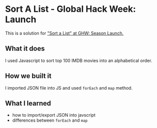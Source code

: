 # Sort A List - Global Hack Week: Launch
This is a solution for ["Sort a List" at GHW: Season Launch.](https://global-hack-week-launch.devpost.com/?ref_feature=challenge&ref_medium=your-open-hackathons&ref_content=Submissions+open "Devpost - Global Hack Week: Launch")

## What it does
I used Javascript to sort top 100 IMDB movies into an alphabetical order.

## How we built it
 I imported JSON file into JS and used `forEach` and `map` method.

## What I learned
- how to import/export JSON into javscript
- differences between `forEach`  and `map`
